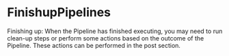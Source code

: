 # FinishupPipelines
Finishing up:  When the Pipeline has finished executing, you may need to run clean-up steps or perform some actions based on the outcome of the Pipeline. These actions can be performed in the post section.
